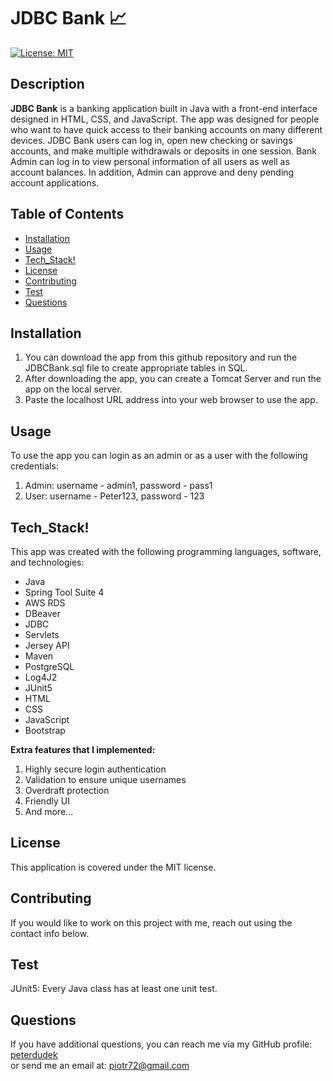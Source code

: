 
# JDBC Bank :chart_with_upwards_trend:
[![License: MIT](https://img.shields.io/badge/License-MIT-yellow.svg)](https://opensource.org/licenses/MIT)

## Description
__JDBC Bank__ is a banking application built in Java with a front-end interface designed in HTML, CSS, and JavaScript. The app was designed for people who want to have quick access to their banking accounts on many different devices. JDBC Bank users can log in, open new checking or savings accounts, and make multiple withdrawals or deposits in one session.
Bank Admin can log in to view personal information of all users as well as account balances. In addition, Admin can approve and deny pending account applications.

## Table of Contents
* [Installation](#Installation)
* [Usage](#Usage)
* [Tech_Stack!](#Tech_Stack!)
* [License](#License)
* [Contributing](#Contributing)
* [Test](#Test)
* [Questions](#Questions)

## Installation

1. You can download the app from this github repository and run the JDBCBank.sql file to create appropriate tables in SQL.
2. After downloading the app, you can create a Tomcat Server and run the app on the local server.
3. Paste the localhost URL address into your web browser to use the app.




## Usage
To use the app you can login as an admin or as a user with the following credentials:
1. Admin: username - admin1, password - pass1
2. User: username - Peter123, password - 123


## Tech_Stack!
This app was created with the following programming languages, software, and technologies:
- Java
- Spring Tool Suite 4
- AWS RDS
- DBeaver
- JDBC
- Servlets
- Jersey API
- Maven
- PostgreSQL
- Log4J2
- JUnit5
- HTML
- CSS
- JavaScript
- Bootstrap

__Extra features that I implemented:__
1. Highly secure login authentication
2. Validation to ensure unique usernames
3. Overdraft protection
4. Friendly UI
5. And more...


## License
This application is covered under the MIT license.

## Contributing
If you would like to work on this project with me, reach out using the contact info below.

## Test
JUnit5: Every Java class has at least one unit test.

## Questions
If you have additional questions, you can reach me via my GitHub profile: [peterdudek](https://github.com/peterdudek)<br/>
or send me an email at: piotr72@gmail.com
